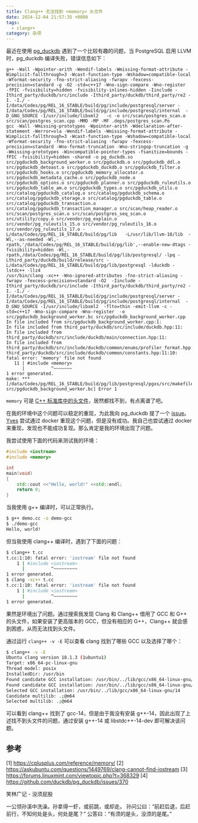 ```yaml
---
title: Clang++ 无法找到 <memory> 头文件
date: 2024-12-04 21:57:35 +0800
tags:
  - clang++
category: 杂项
---
```


最近在使用 [pg_duckdb](https://github.com/duckdb/pg_duckdb) 遇到了一个比较有趣的问题，当 PostgreSQL 启用 LLVM 时，pg_duckdb 编译失败，错误信息如下：

```
g++ -Wall -Wpointer-arith -Wendif-labels -Wmissing-format-attribute -Wimplicit-fallthrough=3 -Wcast-function-type -Wshadow=compatible-local -Wformat-security -fno-strict-aliasing -fwrapv -fexcess-precision=standard -g -O2 -std=c++17 -Wno-sign-compare -Wno-register  -fPIC -fvisibility=hidden -fvisibility-inlines-hidden -Iinclude -Ithird_party/duckdb/src/include -Ithird_party/duckdb/third_party/re2 -I. -I./ -I/data/Codes/pg/REL_16_STABLE/build/pg/include/postgresql/server -I/data/Codes/pg/REL_16_STABLE/build/pg/include/postgresql/internal  -D_GNU_SOURCE -I/usr/include/libxml2   -c -o src/scan/postgres_scan.o src/scan/postgres_scan.cpp -MMD -MP -MF .deps/postgres_scan.Po
gcc -Wall -Wmissing-prototypes -Wpointer-arith -Wdeclaration-after-statement -Werror=vla -Wendif-labels -Wmissing-format-attribute -Wimplicit-fallthrough=3 -Wcast-function-type -Wshadow=compatible-local -Wformat-security -fno-strict-aliasing -fwrapv -fexcess-precision=standard -Wno-format-truncation -Wno-stringop-truncation -g -Wmissing-prototypes -Wincompatible-pointer-types -fsanitize=bounds -fPIC -fvisibility=hidden -shared -o pg_duckdb.so  src/pgduckdb_background_worker.o src/pgduckdb.o src/pgduckdb_ddl.o src/pgduckdb_detoast.o src/pgduckdb_duckdb.o src/pgduckdb_filter.o src/pgduckdb_hooks.o src/pgduckdb_memory_allocator.o src/pgduckdb_metadata_cache.o src/pgduckdb_node.o src/pgduckdb_options.o src/pgduckdb_planner.o src/pgduckdb_ruleutils.o src/pgduckdb_table_am.o src/pgduckdb_types.o src/pgduckdb_utils.o src/catalog/pgduckdb_catalog.o src/catalog/pgduckdb_schema.o src/catalog/pgduckdb_storage.o src/catalog/pgduckdb_table.o src/catalog/pgduckdb_transaction.o src/catalog/pgduckdb_transaction_manager.o src/scan/heap_reader.o src/scan/postgres_scan.o src/scan/postgres_seq_scan.o src/utility/copy.o src/vendor/pg_explain.o  src/vendor/pg_ruleutils_15.o src/vendor/pg_ruleutils_16.o src/vendor/pg_ruleutils_17.o -L/data/Codes/pg/REL_16_STABLE/build/pg/lib   -L/usr/lib/llvm-18/lib  -Wl,--as-needed -Wl,-rpath,'/data/Codes/pg/REL_16_STABLE/build/pg/lib',--enable-new-dtags -fvisibility=hidden -Wl,-rpath,/data/Codes/pg/REL_16_STABLE/build/pg/lib/postgresql/ -lpq -Lthird_party/duckdb/build/release/src -L/data/Codes/pg/REL_16_STABLE/build/pg/lib/postgresql -lduckdb -lstdc++ -llz4
/usr/bin/clang -xc++ -Wno-ignored-attributes -fno-strict-aliasing -fwrapv -fexcess-precision=standard -O2  -Iinclude -Ithird_party/duckdb/src/include -Ithird_party/duckdb/third_party/re2 -I. -I./ -I/data/Codes/pg/REL_16_STABLE/build/pg/include/postgresql/server -I/data/Codes/pg/REL_16_STABLE/build/pg/include/postgresql/internal  -D_GNU_SOURCE -I/usr/include/libxml2  -flto=thin -emit-llvm -c -std=c++17 -Wno-sign-compare -Wno-register  -o src/pgduckdb_background_worker.bc src/pgduckdb_background_worker.cpp
In file included from src/pgduckdb_background_worker.cpp:1:
In file included from third_party/duckdb/src/include/duckdb.hpp:11:
In file included from third_party/duckdb/src/include/duckdb/main/connection.hpp:11:
In file included from third_party/duckdb/src/include/duckdb/common/enums/profiler_format.hpp:11:
third_party/duckdb/src/include/duckdb/common/constants.hpp:11:10: fatal error: 'memory' file not found
   11 | #include <memory>
      |          ^~~~~~~~
1 error generated.
make: *** [/data/Codes/pg/REL_16_STABLE/build/pg/lib/postgresql/pgxs/src/makefiles/../../src/Makefile.global:1096: src/pgduckdb_background_worker.bc] Error 1
```

`memory` 可是 [C++ 标准库中的头文件](https://cplusplus.com/reference/memory/)，居然都找不到，有点离谱了吧。

<!--more-->

在我的环境中这个问题可以稳定的重现，为此我向 pg_duckdb 提了一个 [issue](https://github.com/duckdb/pg_duckdb/issues/370)。[Yves](https://about.me/y.lemaout) 尝试通过 docker 重现这个问题，但是没有成功。我自己也尝试通过 docker 来重现，发现也不能成功复现。那么肯定是我的环境出现了问题。

我尝试使用下面的代码来测试我的环境：

```c++
#include <iostream>
#include <memory>

int
main(void)
{
    std::cout <<"Hello, world!" <<std::endl;
    return 0;
}
```

当我使用 g++ 编译时，可以正常执行。

```bash
$ g++ demo.cc -o demo-gcc
$ ./demo-gcc
Hello, world!
```

但当我使用 clang++ 编译时，遇到了下面的问题：

```bash
$ clang++ t.cc
t.cc:1:10: fatal error: 'iostream' file not found
    1 | #include <iostream>
      |          ^~~~~~~~~~
1 error generated.
$ clang -xc++ t.cc
t.cc:1:10: fatal error: 'iostream' file not found
    1 | #include <iostream>
      |          ^~~~~~~~~~
1 error generated.
```

果然是环境出了问题。通过搜索我发现 Clang 和 Clang++ 借用了 GCC 和 G++ 的头文件，如果安装了更高版本的 GCC，但没有相应的 G++，Clang++ 就会感到困惑，从而无法找到头文件。

通过运行 `clang++ -v -E` 可以查看 clang 找到了哪些 GCC 以及选择了哪个：

```bash
$ clang++ -v -E
Ubuntu clang version 18.1.3 (1ubuntu1)
Target: x86_64-pc-linux-gnu
Thread model: posix
InstalledDir: /usr/bin
Found candidate GCC installation: /usr/bin/../lib/gcc/x86_64-linux-gnu/13
Found candidate GCC installation: /usr/bin/../lib/gcc/x86_64-linux-gnu/14
Selected GCC installation: /usr/bin/../lib/gcc/x86_64-linux-gnu/14
Candidate multilib: .;@m64
Selected multilib: .;@m64
```

可以看到 clang++ 找到了 gcc-14，但是由于我没有安装 g++-14，因此出现了上述找不到头文件的问题，通过安装 g++-14 或 libstdc++-14-dev 即可解决该问题。

## 参考

[1] https://cplusplus.com/reference/memory/
[2] https://askubuntu.com/questions/1449769/clang-cannot-find-iostream
[3] https://forums.linuxmint.com/viewtopic.php?t=368329
[4] https://github.com/duckdb/pg_duckdb/issues/370

<div class="just-for-fun">
笑林广记 - 没须屁股

一公领孙溪中洗澡。孙拿得一虾，或前跳，或却走。
孙问公曰：“前赶后退，后赶前行，不知何处是头，何处是尾？”
公答曰：“有须的是头，没须的是尾。”
</div>
